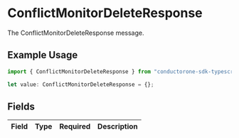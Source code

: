 # ConflictMonitorDeleteResponse

The ConflictMonitorDeleteResponse message.

## Example Usage

```typescript
import { ConflictMonitorDeleteResponse } from "conductorone-sdk-typescript/sdk/models/shared";

let value: ConflictMonitorDeleteResponse = {};
```

## Fields

| Field       | Type        | Required    | Description |
| ----------- | ----------- | ----------- | ----------- |